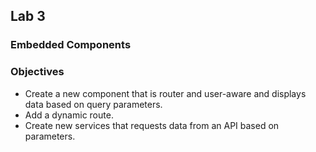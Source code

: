 ## Lab 3
### Embedded Components

### Objectives
* Create a new component that is router and user-aware and displays data based on query parameters.
* Add a dynamic route.
* Create new services that requests data from an API based on parameters.